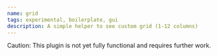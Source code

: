 ```yaml
---
name: grid
tags: experimental, boilerplate, gui
description: A simple helper to see custom grid (1-12 columns)
---
```


Caution: This plugin is not yet fully functional and requires further work.